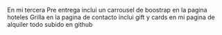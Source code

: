 En mi tercera Pre entrega inclui un carrousel de boostrap en la pagina hoteles 
Grilla en la pagina de contacto 
inclui gift y cards en mi pagina de alquiler
todo subido en github

